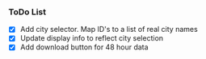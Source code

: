 ### ToDo List

- [X] Add city selector.  Map ID's to a list of real city names
- [X] Update display info to reflect city selection
- [X] Add download button for 48 hour data